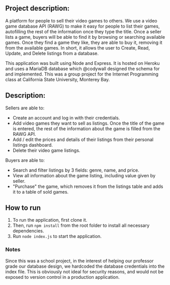 ## Project description:
A platform for people to sell their video games to others. We use a video game database API (RAWG) to make it easy for people to list their games, autofilling the rest of the information once they type the title. Once a seller lists a game, buyers will be able to find it by browsing or searching available games. Once they find a game they like, they are able to buy it, removing it from the available games. In short, it allows the user to Create, Read, Update, and Delete listings from a database.

This application was built using Node and Express. It is hosted on Heroku and uses a MariaDB database which @codywall designed the schema for and implemented. This was a group project for the Internet Programming class at California State University, Monterey Bay.

## Description:
Sellers are able to: 
- Create an account and log in with their credentials.
- Add video games they want to sell as listings. Once the title of the game is entered, the rest of the information about the game is filled from the RAWG API.
- Add / edit the prices and details of their listings from their personal listings dashboard.
- Delete their video game listings.


Buyers are able to:
- Search and filter listings by 3 fields: genre, name, and price.
- View all information about the game listing, including value given by seller.
- "Purchase" the game, which removes it from the listings table and adds it to a table of sold games.

## How to run
1. To run the application, first clone it.
2. Then, run `npm install` from the root folder to install all necessary dependencies.
3. Run `node index.js` to start the application.

### Notes
Since this was a school project, in the interest of helping our professor grade our database design, we hardcoded the database credentials into the index file. This is obviously not ideal for security reasons, and would not be exposed to version control in a production application.
